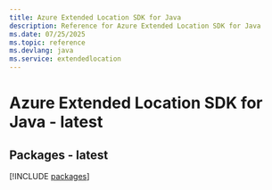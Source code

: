 ```yaml
---
title: Azure Extended Location SDK for Java
description: Reference for Azure Extended Location SDK for Java
ms.date: 07/25/2025
ms.topic: reference
ms.devlang: java
ms.service: extendedlocation
---
```

# Azure Extended Location SDK for Java - latest
## Packages - latest
[!INCLUDE [packages](extended-location-index.md)]
